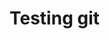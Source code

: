 <!-- TITLE: Does This Get Saved -->
<!-- SUBTITLE: A quick summary of Does This Get Saved -->

# Testing git

